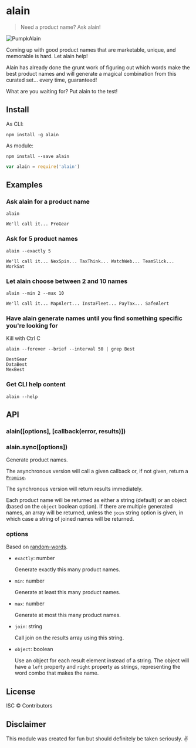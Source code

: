 # alain

> Need a product name? Ask alain!

![PumpkAlain](https://cloud.githubusercontent.com/assets/14964819/10855901/9b14b024-7f1a-11e5-8c20-4b994e4932fb.jpg "We'll call it...")

Coming up with good product names that are marketable, unique, and memorable is
hard. Let alain help!

Alain has already done the grunt work of figuring out which words make the best
product names and will generate a magical combination from this curated set...
every time, guaranteed!

What are you waiting for? Put alain to the test!

## Install

As CLI:

```
npm install -g alain
```

As module:

```
npm install --save alain
```

```js
var alain = require('alain')
```

## Examples

### Ask alain for a product name

```
alain
```

```
We'll call it... ProGear
```

### Ask for 5 product names

```
alain --exactly 5
```

```
We'll call it... NexSpin... TaxThink... WatchWeb... TeamSlick... WorkSat
```

### Let alain choose between 2 and 10 names

```
alain --min 2 --max 10
```

```
We'll call it... MapAlert... InstaFleet... PayTax... SafeAlert
```

### Have alain generate names until you find something specific you're looking for

Kill with Ctrl C

```
alain --forever --brief --interval 50 | grep Best
```

```
BestGear
DataBest
NexBest
```

### Get CLI help content

```
alain --help
```

## API

### alain([options], [callback(error, results)])
### alain.sync([options])

Generate product names.

The asynchronous version will call a given callback or, if not given, return a
[`Promise`](https://developer.mozilla.org/en-US/docs/Web/JavaScript/Reference/Global_Objects/Promise).

The synchronous version will return results immediately.

Each product name will be returned as either a string (default) or an object
(based on the `object` boolean option). If there are multiple generated names,
an array will be returned, unless the `join` string option is given, in which
case a string of joined names will be returned.

### options

Based on [random-words](https://www.npmjs.com/package/random-words).

- `exactly`: number

    Generate exactly this many product names.

- `min`: number

    Generate at least this many product names.

- `max`: number

    Generate at most this many product names.

- `join`: string

    Call join on the results array using this string.

- `object`: boolean

    Use an object for each result element instead of a string. The object will
    have a `left` property and `right` property as strings, representing the
    word combo that makes the name.

## License

ISC © Contributors

## Disclaimer

This module was created for fun but should definitely be taken seriously. ✌
